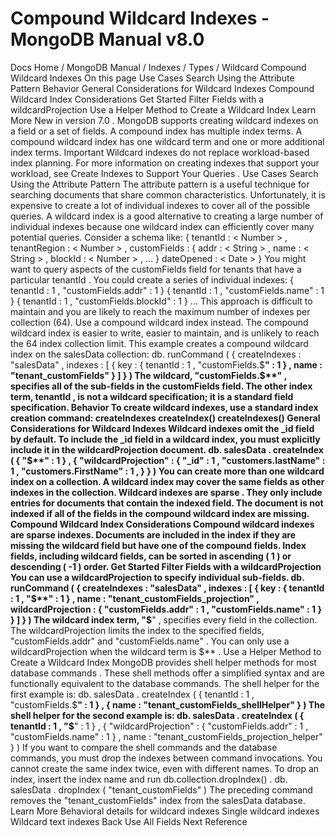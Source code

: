 # Compound Wildcard Indexes - MongoDB Manual v8.0


Docs Home / MongoDB Manual / Indexes / Types / Wildcard Compound Wildcard Indexes On this page Use Cases Search Using the Attribute Pattern Behavior General Considerations for Wildcard Indexes Compound Wildcard Index Considerations Get Started Filter Fields with a wildcardProjection Use a Helper Method to Create a Wildcard Index Learn More New in version 7.0 . MongoDB supports creating wildcard indexes on a field or a set of
fields. A compound index has multiple index terms. A compound wildcard
index has one wildcard term and one or more additional index terms. Important Wildcard indexes do not replace workload-based index planning. For more information on creating indexes that support your workload, see Create Indexes to Support Your Queries . Use Cases Search Using the Attribute Pattern The attribute pattern is a useful technique for searching documents that share common
characteristics. Unfortunately, it is expensive to create a lot of individual indexes to
cover all of the possible queries. A wildcard index is a good
alternative to creating a large number of individual indexes because one
wildcard index can efficiently cover many potential queries. Consider a schema like: { tenantId : < Number > , tenantRegion : < Number > , customFields : { addr : < String > , name : < String > , blockId : < Number > , ... } dateOpened : < Date > } You might want to query aspects of the customFields field for
tenants that have a particular tenantId . You could create a series
of individual indexes: { tenantId : 1 , "customFields.addr" : 1 } { tenantId : 1 , "customFields.name" : 1 } { tenantId : 1 , "customFields.blockId" : 1 } ... This approach is difficult to maintain and you are likely to reach the
maximum number of indexes per collection (64). Use a compound wildcard index instead. The compound wildcard index is
easier to write, easier to maintain, and is unlikely to reach the 64
index collection limit. This example creates a compound wildcard index on the salesData collection: db. runCommand ( { createIndexes : "salesData" , indexes : [ { key : { tenantId : 1 , "customFields.$**" : 1 } , name : "tenant_customFields" } ] } ) The wildcard, "customFields.$**" , specifies all of the sub-fields in
the customFields field. The other index term, tenantId , is not a
wildcard specification; it is a standard field specification. Behavior To create wildcard indexes, use a standard index creation command: createIndexes createIndex() createIndexes() General Considerations for Wildcard Indexes Wildcard indexes omit the _id field by default. To include the _id field in a wildcard index, you must explicitly include it in
the wildcardProjection document. db. salesData . createIndex ( { "$**" : 1 } , { "wildcardProjection" : { "_id" : 1 , "customers.lastName" : 1 , "customers.FirstName" : 1 , } } ) You can create more than one wildcard index on a collection. A wildcard index may cover the same fields as other indexes in the
collection. Wildcard indexes are sparse . They only
include entries for documents that contain the indexed field. The document is not indexed if all of the fields in the compound
wildcard index are missing. Compound Wildcard Index Considerations Compound wildcard indexes are sparse indexes. Documents are included in the index if they are missing the wildcard
field but have one of the compound fields. Index fields, including wildcard fields, can be sorted in ascending
( 1 ) or descending ( -1 ) order. Get Started Filter Fields with a wildcardProjection You can use a wildcardProjection to specify individual sub-fields. db. runCommand ( { createIndexes : "salesData" , indexes : [ { key : { tenantId : 1 , "$**" : 1 } , name : "tenant_customFields_projection" , wildcardProjection : { "customFields.addr" : 1 , "customFields.name" : 1 } } ] } ) The wildcard index term, "$**" , specifies every field in the
collection. The wildcardProjection limits the index to the specified
fields, "customFields.addr" and "customFields.name" . You can only use a wildcardProjection when the wildcard term is $** . Use a Helper Method to Create a Wildcard Index MongoDB provides shell helper methods for most database commands . These shell
methods offer a simplified syntax and are functionally equivalent to
the database commands. The shell helper for the first example is: db. salesData . createIndex ( { tenantId : 1 , "customFields.$**" : 1 } , { name : "tenant_customFields_shellHelper" } ) The shell helper for the second example is: db. salesData . createIndex ( { tenantId : 1 , "$**" : 1 } , { "wildcardProjection" : { "customFields.addr" : 1 , "customFields.name" : 1 } , name : "tenant_customFields_projection_helper" } ) If you want to compare the shell commands and the database commands, you
must drop the indexes between command invocations. You cannot create
the same index twice, even with different names. To drop an index, insert the index name and run db.collection.dropIndex() . db. salesData . dropIndex ( "tenant_customFields" ) The preceding command removes the "tenant_customFields" index from
the salesData database. Learn More Behavioral details for wildcard indexes Single wildcard indexes Wildcard text indexes Back Use All Fields Next Reference
